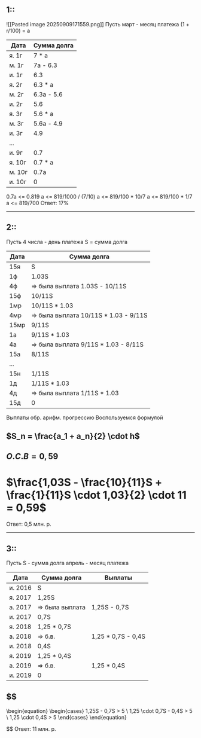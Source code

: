 ## 1::
![[Pasted image 20250909171559.png]]
Пусть март - месяц платежа 
(1 + r/100) = a

| Дата   | Сумма долга |
| ------ | ----------- |
| я. 1г  | 7 * a       |
| м. 1г  | 7a - 6.3    |
| и. 1г  | 6.3         |
| я. 2г  | 6.3 * a     |
| м. 2г  | 6.3a - 5.6  |
| и. 2г  | 5.6         |
| я. 3г  | 5.6 * a     |
| м. 3г  | 5.6a - 4.9  |
| и. 3г  | 4.9         |
| ...    |             |
| и. 9г  | 0.7         |
| я. 10г | 0.7 * a     |
| м. 10г | 0.7a        |
| и. 10г | 0           |

0.7a <= 0.819
a <= 819/1000 / (7/10)
a <= 819/100 * 10/7
a <= 819/100 * 1/7
a <= 819/700
Ответ: 17%

---
## 2::
Пусть 4 числа - день платежа
S = сумма долга

| Дата | Сумма долга                           |
| ---- | ------------------------------------- |
| 15я  | S                                     |
| 1ф   | 1.03S                                 |
| 4ф   | => была выплата 1.03S - 10/11S        |
| 15ф  | 10/11S                                |
| 1мр  | 10/11S * 1.03                         |
| 4мр  | => была выплата 10/11S * 1.03 - 9/11S |
| 15мр | 9/11S                                 |
| 1а   | 9/11S * 1.03                          |
| 4а   | => была выплата 9/11S * 1.03 - 8/11S  |
| 15а  | 8/11S                                 |
| ...  |                                       |
| 15н  | 1/11S                                 |
| 1д   | 1/11S * 1.03                          |
| 4д   | => была выплата 1/11S * 1.03          |
| 15д  | 0                                     |
Выплаты обр. арифм. прогрессию
Воспользуемся формулой
## $S_n = \frac{a_1 + a_n}{2} \cdot h$
## $О.С.В = 0,59$

# $\frac{1,03S - \frac{10}{11}S + \frac{1}{11}S \cdot 1,03}{2} \cdot 11 = 0,59$
Ответ: 0,5 млн. р.

---
## 3::
Пусть S - сумма долга
апрель - месяц платежа

| Дата    | Сумма долга     | Выплаты            |
| ------- | --------------- | ------------------ |
| и. 2016 | S               |                    |
| я. 2017 | 1,25S           |                    |
| а. 2017 | => была выплата | 1,25S - 0,7S       |
| и. 2017 | 0,7S            |                    |
| я. 2018 | 1,25 * 0,7S     |                    |
| а. 2018 | => б.в.         | 1,25 * 0,7S - 0,4S |
| и. 2018 | 0,4S            |                    |
| я. 2019 | 1,25 * 0,4S     |                    |
| а. 2019 | => б.в.         | 1,25 * 0,4S        |
| и. 2019 | 0               |                    |

## $$

\begin{equation}
\begin{cases}
   1,25S - 0,7S > 5
   \\
   1,25 \cdot 0,7S - 0,4S > 5
   \\
   1,25 \cdot 0,4S > 5
\end{cases}
\end{equation}

$$
Ответ: 11 млн. р.